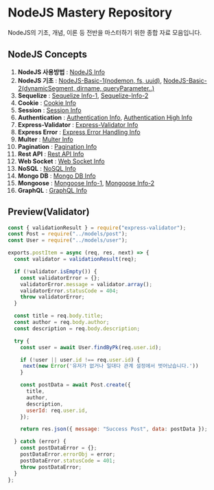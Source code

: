 # NodeJS Mastery Repository
NodeJS의 기초, 개념, 이론 등 전반을 마스터하기 위한 종합 자료 모음입니다.


## NodeJS Concepts
1. **NodeJS 사용방법** : [NodeJS Info](https://github.com/hongwontae/NodeJS/blob/main/NodeJS-MEMO/1-NodeJS.txt)
2. **NodeJS 기초** : [NodeJS-Basic-1(nodemon, fs, uuid)](https://github.com/hongwontae/NodeJS/blob/main/NodeJS-MEMO/2-NodeJS.txt), [NodeJS-Basic-2(dynamicSegment, dirname, queryParameter..)](https://github.com/hongwontae/NodeJS/blob/main/NodeJS-MEMO/3-NodeJS.txt)
3. **Sequelize** : [Sequelize Info-1](https://github.com/hongwontae/NodeJS/blob/main/NodeJS-MEMO/4-NodeJS.txt), [Sequelize-Info-2](https://github.com/hongwontae/NodeJS/blob/main/NodeJS-MEMO/5-NodeJS.txt)
4. **Cookie** : [Cookie Info](https://github.com/hongwontae/NodeJS/blob/main/NodeJS-MEMO/6-NodeJS.txt)
5. **Session** : [Session Info](https://github.com/hongwontae/NodeJS/blob/main/NodeJS-MEMO/7-NodeJS.txt)
6. **Authentication** : [Authentication Info](https://github.com/hongwontae/NodeJS/blob/main/NodeJS-MEMO/8-NodeJS.txt(Authentication).txt), [Authentication High Info](https://github.com/hongwontae/NodeJS/blob/main/NodeJS-MEMO/9-NodeJS(AuthHigh).txt)
7. **Express-Validator** : [Express-Validator Info](https://github.com/hongwontae/NodeJS/blob/main/NodeJS-MEMO/10-NodeJS(%EA%B2%80%EC%A6%9D).txt)
8. **Express Error** : [Express Error Handling Info](https://github.com/hongwontae/NodeJS/blob/main/NodeJS-MEMO/11-NodeJS(%EC%97%90%EB%9F%AC%EC%B2%98%EB%A6%AC).txt)
9. **Multer** : [Multer Info](https://github.com/hongwontae/NodeJS/blob/main/NodeJS-MEMO/12-NodeJS(%ED%8C%8C%EC%9D%BC%20%EC%97%85%EB%A1%9C%EB%93%9C%20%EB%B0%8F%20%EB%8B%A4%EC%9A%B4%EB%A1%9C%EB%93%9C).txt)
10. **Pagination** : [Pagination Info](https://github.com/hongwontae/NodeJS/blob/main/NodeJS-MEMO/13-Pagination.txt)
11. **Rest API** : [Rest API Info](https://github.com/hongwontae/NodeJS/blob/main/NodeJS-MEMO/14-RestAPI.txt)
12. **Web Socket** : [Web Socket Info](https://github.com/hongwontae/NodeJS/blob/main/NodeJS-MEMO/17-WebSocket.txt)
13. **NoSQL** : [NoSQL Info](https://github.com/hongwontae/NodeJS/blob/main/NodeJS-MEMO/19-NoSQL.txt)
14. **Mongo DB** : [Mongo DB Info](https://github.com/hongwontae/NodeJS/blob/main/NodeJS-MEMO/20-MongoDB.txt)
15. **Mongoose** : [Mongoose Info-1](https://github.com/hongwontae/NodeJS/blob/main/NodeJS-MEMO/21-1.Mongoose.txt), [Mongoose Info-2](https://github.com/hongwontae/NodeJS/blob/main/NodeJS-MEMO/21-2.Mogoose.txt)
16. **GraphQL** : [GraphQL Info](https://github.com/hongwontae/NodeJS/tree/main/NodeJS-MEMO/Graphql)

## Preview(Validator)
```javascript
const { validationResult } = require("express-validator");
const Post = require("../models/post");
const User = require("../models/user");

exports.postItem = async (req, res, next) => {
  const validator = validationResult(req);

  if (!validator.isEmpty()) {
    const validatorError = {};
    validatorError.message = validator.array();
    validatorError.statusCode = 404;
    throw validatorError;
  }

  const title = req.body.title;
  const author = req.body.author;
  const description = req.body.description;

  try {
    const user = await User.findByPk(req.user.id);

    if (!user || user.id !== req.user.id) {
     next(new Error('유저가 없거나 일대다 관계 설정에서 벗어났습니다.'))
    }

    const postData = await Post.create({
      title,
      author,
      description,
      userId: req.user.id,
    });

    return res.json({ message: "Success Post", data: postData });

  } catch (error) {
    const postDataError = {};
    postDataError.errorObj = error;
    postDataError.statusCode = 401;
    throw postDataError;
  }
};
```